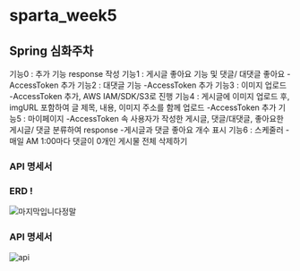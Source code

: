 # sparta_week5 
## Spring 심화주차

기능0 : 추가 기능 response 작성
기능1 : 게시글 좋아요 기능 및 댓글/ 대댓글 좋아요 -AccessToken 추가
기능2 : 대댓글 기능 -AccessToken 추가
기능3 : 이미지 업로드 -AccessToken 추가, AWS IAM/SDK/S3로 진행
기능4 : 게시글에 이미지 업로드 후, imgURL 포함하여 글 제목, 내용, 이미지 주소를 함께 업로드 -AccessToken 추가
기능5 : 마이페이지 -AccessToken 속 사용자가 작성한 게시글, 댓글/대댓글, 좋아요한 게시글/ 댓글 분류하여 response
                  -게시글과 댓글 좋아요 개수 표시
기능6 : 스케줄러  - 매일 AM 1:00마다 댓글이 0개인 게시물 전체 삭제하기

### API 명세서


### ERD !
![마지막입니다정말](https://user-images.githubusercontent.com/46406965/187893937-cac983b6-11a4-4635-bd22-e39570b29136.png)



### API 명세서

![api](https://user-images.githubusercontent.com/59364300/187895082-81997f5c-d063-47a7-851b-2ab352e9661e.PNG)

